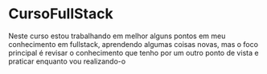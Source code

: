 # CursoFullStack
Neste curso estou trabalhando em melhor alguns pontos em meu conhecimento em fullstack, aprendendo algumas coisas novas, mas o foco principal é revisar o conhecimento que tenho por um outro ponto de vista e praticar enquanto vou realizando-o
